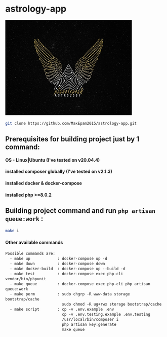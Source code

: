 # astrology-app
![img.png](public/images/astro.png)

```bash
git clone https://github.com/MaxEpam2015/astrology-app.git
```

## Prerequisites for building project just by 1 command:
#### OS - Linux|Ubuntu (I've tested on v20.04.4)
#### installed composer globally (I've tested on v2.1.3)
#### installed docker & docker-compose 
#### installed php >=8.0.2

## Building project command and run ```php artisan queue:work``` :

```bash
make i
```

#### Other available commands

```text
Possible commands are:
  - make up            : docker-compose up -d
  - make down          : docker-compose down
  - make docker-build  : docker-compose up --build -d
  - make test          : docker-compose exec php-cli vendor/bin/phpunit
  - make queue         : docker-compose exec php-cli php artisan queue:work
  - make perm          : sudo chgrp -R www-data storage bootstrap/cache
                         sudo chmod -R ug+rwx storage bootstrap/cache
  - make script        : cp -v .env.example .env
                         cp -v .env.testing.example .env.testing
                         /usr/local/bin/composer i
                         php artisan key:generate
                         make queue

```
